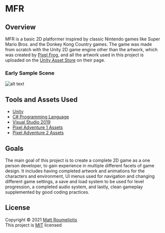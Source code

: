 # MFR

## Overview

MFR is a basic 2D platformer inspired by classic Nintendo games like Super Mario Bros. and the Donkey Kong Country games. The game was made from scratch with the Unity 2D game engine other than the artwork, which was created by [Pixel Frog](https://assetstore.unity.com/publishers/44925), and all the artwork used in this project is uploaded on the [Unity Asset Store](https://assetstore.unity.com/) on their page.

### Early Sample Scene

![alt text][logo]

[logo]: Demo/SampleScene.gif

## Tools and Assets Used

* [Unity](https://unity.com/)
* [C# Programming Language](https://docs.microsoft.com/en-us/dotnet/csharp/)
* [Visual Studio 2019](https://visualstudio.microsoft.com/vs/)
* [Pixel Adventure 1 Assets](https://assetstore.unity.com/packages/2d/characters/pixel-adventure-1-155360)
* [Pixel Adventure 2 Assets](https://assetstore.unity.com/packages/2d/characters/pixel-adventure-2-155418)

## Goals

The main goal of this project is to create a complete 2D game as a one person developer, to gain experience in multiple different facets of game design. It includes having completed artwork and animations for the characters and environment, UI menus used for navigation and changing different game settings, a save and load system to be used for level progression, a completed audio system, and lastly, clean gameplay supplemented by good coding practices.

## License

Copyright © 2021 [Matt Roumeliotis](https://github.com/MattRoumo27)  
This project is [MIT](./LICENSE) licensed
